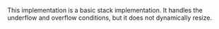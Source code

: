 This implementation is a basic stack implementation.
It handles the underflow and overflow conditions, but it does not dynamically resize.
